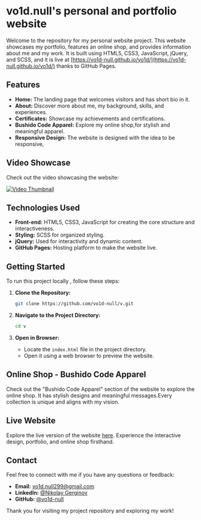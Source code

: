 # vo1d.null's personal and portfolio website

Welcome to the repository for my personal website project. This website showcases my portfolio, features an online shop, and provides information about me and my work.
It is built using HTML5, CSS3, JavaScript, jQuery, and SCSS, and it is live at [https://vo1d-null.github.io/vo1d/](https://vo1d-null.github.io/vo1d/) thanks to GitHub Pages.

## Features

- **Home:** The landing page that welcomes visitors and has short bio in it.
- **About:** Discover more about me, my background, skills, and experiences.
- **Certificates:** Showcase my achievements and certifications.
- **Bushido Code Apparel:** Explore my online shop,for stylish and meaningful apparel.
- **Responsive Design:** The website is designed with the idea to be responsive,

## Video Showcase

Check out the video showcasing the website:

[![Video Thumbnail](https://img.youtube.com/vi/eWOhpiTZ9mQ/0.jpg)](https://www.youtube.com/watch?v=eWOhpiTZ9mQ)

## Technologies Used

- **Front-end:** HTML5, CSS3, JavaScript for creating the core structure and interactiveness.
- **Styling:** SCSS for organized styling.
- **jQuery:** Used for interactivity and dynamic content.
- **GitHub Pages:** Hosting platform to make the website live.

## Getting Started

To run this project locally , follow these steps:

1. **Clone the Repository:**
   ```bash
   git clone https://github.com/vo1d-null/v.git
   ```

2. **Navigate to the Project Directory:**
   ```bash
   cd v
   ```

3. **Open in Browser:**
   - Locate the `index.html` file in the project directory.
   - Open it using a web browser to preview the website.

## Online Shop - Bushido Code Apparel

Check out the "Bushido Code Apparel" section of the website to explore the online shop. It has stylish designs and meaningful messages.Every collection is unique and aligns with my vision.

## Live Website

Explore the live version of the website [here](https://vo1d-null.github.io/v/). Experience the interactive design, portfolio, and online shop firsthand.

## Contact

Feel free to connect with me if you have any questions or feedback:

- **Email:** vo1d.null299@gmail.com
- **LinkedIn:** [@Nikolay Gerginov](https://www.linkedin.com/in/nikolay-gerginov-vo1d-null)
- **GitHub:** [@vo1d-null](https://github.com/vo1d-null)

Thank you for visiting my project repository and exploring my work!
